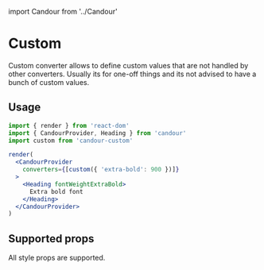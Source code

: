 import Candour from '../Candour'

# Custom

Custom converter allows to define custom values that are not handled
by other converters. Usually its for one-off things and its not advised
to have a bunch of custom values.

## Usage

```jsx sandbox
import { render } from 'react-dom'
import { CandourProvider, Heading } from 'candour'
import custom from 'candour-custom'

render(
  <CandourProvider
    converters={[custom({ 'extra-bold': 900 })]}
  >
    <Heading fontWeightExtraBold>
      Extra bold font
    </Heading>
  </CandourProvider>
)
```

## Supported props

All style props are supported.
